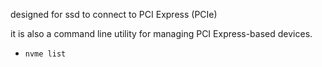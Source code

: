 designed for ssd to connect to PCI Express (PCIe)

it is also a command line utility for managing PCI Express-based devices.

- `nvme list`

